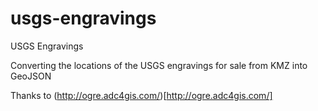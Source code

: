 # usgs-engravings
USGS Engravings

Converting the locations of the USGS engravings for sale from KMZ into GeoJSON

Thanks to (http://ogre.adc4gis.com/)[http://ogre.adc4gis.com/]
